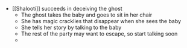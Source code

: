 - [[Shalooti]] succeeds in deceiving the ghost
	- The ghost takes the baby and goes to sit in her chair
	- She has magic cracklies that disappear when she sees the baby
	- She tells her story by talking to the baby
	- The rest of the party may want to escape, so start talking soon
	- 